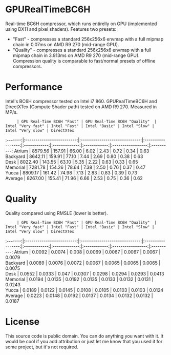 GPURealTimeBC6H
=======

Real-time BC6H compressor, which runs entirelly on GPU (implemented using DX11 and pixel shaders). Features two presets: 
* "Fast" - compresses a standard 256x256x6 envmap with a full mipmap chain in 0.07ms on AMD R9 270 (mid-range GPU).
* "Quality" - compresses a standard 256x256x6 envmap with a full mipmap chain in 3.913ms on AMD R9 270 (mid-range GPU). Compression quality is comparable to fast/normal presets of offline compressors.

Performance
===
Intel's BC6H compressor tested on Intel i7 860. GPURealTimeBC6H and DirectXTex (Compute Shader path) tested on AMD R9 270. Measured in MP/s.

         | GPU Real-Time BC6H "Fast" | GPU Real-Time BC6H "Quality"  | Intel "Very fast" | Intel "Fast" | Intel "Basic" | Intel "Slow" | Intel "Very slow" | DirectXTex 
:-------:|:-------------------------:|:-----------------------------:|:-----------------:|:------------:|:-------------:|:------------:|:-----------------:|:----------:
Atrium   | 8579.56                   | 157.91                        | 66.00             | 6.02         | 2.43          | 0.72         | 0.34              | 0.63       
Backyard | 8642.11                   | 159.91                        | 77.10             | 7.44         | 2.69          | 0.80         | 0.38              | 0.63       
Desk     | 8022.40                   | 143.55                        | 63.10             | 5.35         | 2.22          | 0.63         | 0.33              | 0.65       
Memorial | 7281.78                   | 154.26                        | 78.64             | 7.38         | 2.50          | 0.76         | 0.37              | 0.47       
Yucca    | 8809.17                   | 161.42                        | 74.98             | 7.13         | 2.83          | 0.83         | 0.39              | 0.73       
Average  | 8267.00                   | 155.41                        | 71.96             | 6.66         | 2.53          | 0.75         | 0.36              | 0.62       

Quality
===
Quality compared using RMSLE (lower is better).

         | GPU Real-Time BC6H "Fast" | GPU Real-Time BC6H "Quality"  | Intel "Very fast" | Intel "Fast" | Intel "Basic" | Intel "Slow" | Intel "Very slow" | DirectXTex 
:-------:|:-------------------------:|:-----------------------------:|:-----------------:|:------------:|:-------------:|:------------:|:-----------------:|:----------:
Atrium   | 0.0092                    | 0.0074                        | 0.008             | 0.0069       | 0.0067        | 0.0067       | 0.0067            | 0.0079     
Backyard | 0.0089                    | 0.0076                        | 0.0072            | 0.0067       | 0.0065        | 0.0065       | 0.0065            | 0.0075     
Desk     | 0.0552                    | 0.0333                        | 0.047             | 0.0307       | 0.0298        | 0.0294       | 0.0293            | 0.0413     
Memorial | 0.0194                    | 0.0135                        | 0.0192            | 0.0135       | 0.0133        | 0.0132       | 0.0131            | 0.0243      
Yucca    | 0.0189                    | 0.0122                        | 0.0145            | 0.0108       | 0.0105        | 0.0103       | 0.0103            | 0.0124     
Average  | 0.0223                    | 0.0148                        | 0.0192            | 0.0137       | 0.0134        | 0.0132       | 0.0132            | 0.0187     

License
===

This source code is public domain. You can do anything you want with it. It would be cool if you add attribution or just let me know that you used it for some project, but it's not required.
